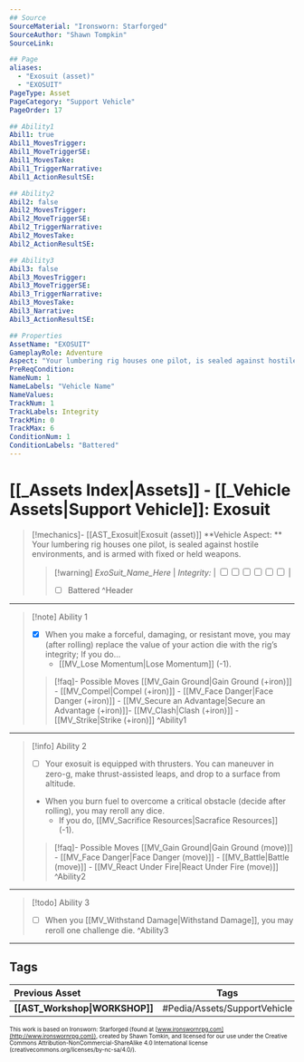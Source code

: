 ```yaml
---
## Source
SourceMaterial: "Ironsworn: Starforged"
SourceAuthor: "Shawn Tompkin"
SourceLink: 

## Page
aliases:
  - "Exosuit (asset)"
  - "EXOSUIT"
PageType: Asset
PageCategory: "Support Vehicle"
PageOrder: 17

## Ability1
Abil1: true
Abil1_MovesTrigger:
Abil1_MoveTriggerSE:
Abil1_MovesTake:
Abil1_TriggerNarrative:
Abil1_ActionResultSE:

## Ability2
Abil2: false
Abil2_MovesTrigger:
Abil2_MoveTriggerSE:
Abil2_TriggerNarrative:
Abil2_MovesTake:
Abil2_ActionResultSE:

## Ability3
Abil3: false
Abil3_MovesTrigger:
Abil3_MoveTriggerSE:
Abil3_TriggerNarrative:
Abil3_MovesTake:
Abil3_Narrative:
Abil3_ActionResultSE:

## Properties
AssetName: "EXOSUIT"
GameplayRole: Adventure
Aspect: "Your lumbering rig houses one pilot, is sealed against hostile environments, and is armed with fixed or held weapons."
PreReqCondition: 
NameNum: 1
NameLabels: "Vehicle Name"
NameValues:
TrackNum: 1
TrackLabels: Integrity
TrackMin: 0
TrackMax: 6
ConditionNum: 1
ConditionLabels: "Battered"
---
```

# [[_Assets Index|Assets]] - [[_Vehicle Assets|Support Vehicle]]: Exosuit
> [!mechanics]- [[AST_Exosuit|Exosuit (asset)]]
> **Vehicle Aspect: ** Your lumbering rig houses one pilot, is sealed against hostile environments, and is armed with fixed or held weapons.
> > [!warning] _ExoSuit_Name_Here_ | *Integrity:* | <input type="checkbox" /><input type="checkbox" /><input type="checkbox" /><input type="checkbox" /><input type="checkbox" /><input type="checkbox" /> |
> > - [ ] Battered
^Header
___
> [!note] Ability 1
> - [x] When you make a forceful, damaging, or resistant move, you may (after rolling) replace the value of your action die with the rig’s integrity; If you do...
> 	- [[MV_Lose Momentum|Lose Momentum]] (-1).
> > [!faq]- Possible Moves
> > [[MV_Gain Ground|Gain Ground (+iron)]] - [[MV_Compel|Compel (+iron)]] - [[MV_Face Danger|Face Danger (+iron)]] - [[MV_Secure an Advantage|Secure an Advantage (+iron)]]- [[MV_Clash|Clash (+iron)]] - [[MV_Strike|Strike (+iron)]]
^Ability1
___
> [!info] Ability 2
> - [ ] Your exosuit is equipped with thrusters. You can maneuver in zero-g, make thrust-assisted leaps, and drop to a surface from altitude. 
> - When you burn fuel to overcome a critical obstacle (decide after rolling), you may reroll any dice. 
> 	- If you do, [[MV_Sacrifice Resources|Sacrafice Resources]] (-1).
> > [!faq]- Possible Moves
> > [[MV_Gain Ground|Gain Ground (move)]] - [[MV_Face Danger|Face Danger (move)]] - [[MV_Battle|Battle (move)]] - [[MV_React Under Fire|React Under Fire (move)]]
^Ability2
___
> [!todo] Ability 3
> - [ ] When you [[MV_Withstand Damage|Withstand Damage]], you may reroll one challenge die.
^Ability3
___

## Tags
| Previous Asset| Tags | Next Asset |
|:--- |:---:| ---:|
| **[[AST_Workshop\|WORKSHOP]]** | #Pedia/Assets/SupportVehicle | **[[AST_Hoverbike\|HOVERBIKE]]** |

<font size=-2>This work is based on Ironsworn: Starforged (found at [www.ironswornrpg.com](http://www.ironswornrpg.com)), created by Shawn Tomkin, and licensed for our use under the Creative Commons Attribution-NonCommercial-ShareAlike 4.0 International license  (creativecommons.org/licenses/by-nc-sa/4.0/).</font>